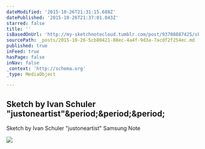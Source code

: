 ```yaml
---
dateModified: '2015-10-26T21:31:15.688Z'
datePublished: '2015-10-26T21:37:01.043Z'
starred: false
title: ''
isBasedOnUrl: 'http://my-sketchnotecloud.tumblr.com/post/93708887425/sketch-by-ivan-schuler-justoneartist-samsung'
sourcePath: _posts/2015-10-26-5cb80421-88ec-4a4f-9d3a-7acdf2f254ec.md
published: true
inFeed: true
hasPage: false
inNav: false
_context: 'http://schema.org'
_type: MediaObject

---
```

<article style=""><h1>Sketch by Ivan Schuler "justoneartist"&amp;period;&amp;period;&amp;period;</h1><p>Sketch by Ivan Schuler "justoneartist" Samsung Note</p><img src="http://36.media.tumblr.com/1940e2777169ee863136dddd46da0a2a/tumblr_n9qztjcJIQ1rpz8n2o1_1280.jpg" /></article>